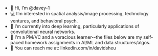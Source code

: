 - 💎 Hi, I’m @davey-1
- 💻 I’m interested in spatial analysis/image processing, technology ventures, and behavioral psych.
- 🌱 I’m currently into deep learning, particularly applications of convolutional neural networks. 
- 💞️ I'm a PM/VC and a voracious learner--the files below are my self-paced homework assignments in AI/ML and data structures/algos.
- 📡 You can reach me at: linkedin.com/in/davidsheu

<!---
davey-1/davey-1 is a ✨ special ✨ repository because its `README.md` (this file) appears on your GitHub profile.
You can click the Preview link to take a look at your changes.
--->
